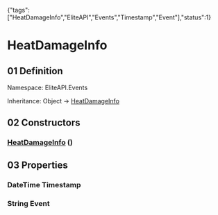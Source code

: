 {"tags":["HeatDamageInfo","EliteAPI","Events","Timestamp","Event"],"status":1}

# HeatDamageInfo

## 01 Definition

Namespace: <span class='code'>EliteAPI.Events</span>

Inheritance: <span class='code'>Object</span> → <span class='code'>[HeatDamageInfo](../../EliteAPI/Events/HeatDamageInfo.html)</span>

## 02 Constructors

### <span class='code'>[HeatDamageInfo](../../EliteAPI/Events/HeatDamageInfo.html)</span> ()

## 03 Properties

### <span class='code'>DateTime</span> Timestamp

### <span class='code'>String</span> Event

